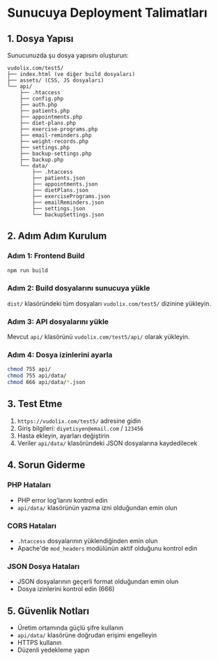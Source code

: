 # Sunucuya Deployment Talimatları

## 1. Dosya Yapısı

Sunucunuzda şu dosya yapısını oluşturun:

```
vudolix.com/test5/
├── index.html (ve diğer build dosyaları)
├── assets/ (CSS, JS dosyaları)
└── api/
    ├── .htaccess
    ├── config.php
    ├── auth.php
    ├── patients.php
    ├── appointments.php
    ├── diet-plans.php
    ├── exercise-programs.php
    ├── email-reminders.php
    ├── weight-records.php
    ├── settings.php
    ├── backup-settings.php
    ├── backup.php
    └── data/
        ├── .htaccess
        ├── patients.json
        ├── appointments.json
        ├── dietPlans.json
        ├── exercisePrograms.json
        ├── emailReminders.json
        ├── settings.json
        └── backupSettings.json
```

## 2. Adım Adım Kurulum

### Adım 1: Frontend Build
```bash
npm run build
```

### Adım 2: Build dosyalarını sunucuya yükle
`dist/` klasöründeki tüm dosyaları `vudolix.com/test5/` dizinine yükleyin.

### Adım 3: API dosyalarını yükle
Mevcut `api/` klasörünü `vudolix.com/test5/api/` olarak yükleyin.

### Adım 4: Dosya izinlerini ayarla
```bash
chmod 755 api/
chmod 755 api/data/
chmod 666 api/data/*.json
```

## 3. Test Etme

1. `https://vudolix.com/test5/` adresine gidin
2. Giriş bilgileri: `diyetisyen@email.com` / `123456`
3. Hasta ekleyin, ayarları değiştirin
4. Veriler `api/data/` klasöründeki JSON dosyalarına kaydedilecek

## 4. Sorun Giderme

### PHP Hataları
- PHP error log'larını kontrol edin
- `api/data/` klasörünün yazma izni olduğundan emin olun

### CORS Hataları
- `.htaccess` dosyalarının yüklendiğinden emin olun
- Apache'de `mod_headers` modülünün aktif olduğunu kontrol edin

### JSON Dosya Hataları
- JSON dosyalarının geçerli format olduğundan emin olun
- Dosya izinlerini kontrol edin (666)

## 5. Güvenlik Notları

- Üretim ortamında güçlü şifre kullanın
- `api/data/` klasörüne doğrudan erişimi engelleyin
- HTTPS kullanın
- Düzenli yedekleme yapın